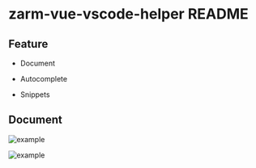 # zarm-vue-vscode-helper README

## Feature

* Document

* Autocomplete

* Snippets


## Document

![example](/images/2017/09/WechatIMG2956.jpeg)

![example](/images/2017/09/WechatIMG2954.jpeg)

